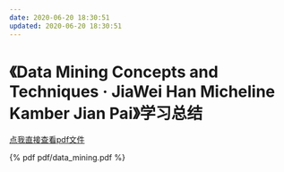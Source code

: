 ```yaml
---
date: 2020-06-20 18:30:51
updated: 2020-06-20 18:30:51
---
```



# 《Data Mining Concepts and Techniques · JiaWei Han Micheline Kamber Jian Pai》学习总结

<!-- more -->

[点我直接查看pdf文件](pdf/data_mining.pdf)

{% pdf pdf/data_mining.pdf %}
